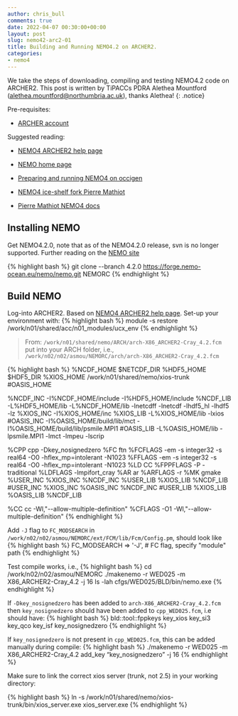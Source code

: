 ```yaml
---
author: chris_bull
comments: true
date: 2022-04-07 00:30:00+00:00
layout: post
slug: nemo42-arc2-01
title: Building and Running NEMO4.2 on ARCHER2.
categories:
- nemo4
---
```

<!---
note the author is *not* chris_bull but Alethea Mountford!! 
-->

We take the steps of downloading, compiling and testing NEMO4.2 code on ARCHER2. This post is written by TiPACCs PDRA Alethea Mountford (alethea.mountford@northumbria.ac.uk), thanks Alethea!
{: .notice}

Pre-requisites:

* [ARCHER account](http://www.archer.ac.uk/access/)

Suggested reading:

* [NEMO4 ARCHER2 help page](https://docs.archer2.ac.uk/research-software/nemo/nemo/)

* [NEMO home page](https://forge.nemo-ocean.eu/nemo/nemo) 

* [Preparing and running NEMO4 on occigen](https://nicojourdain.github.io/students_dir/students_nemo4_occigen/) 

* [NEMO4 ice-shelf fork Pierre Mathiot](https://github.com/pmathiot/NEMOCFG)

* [Pierre Mathiot NEMO4 docs](https://pmathiot.github.io/NEMOCFG/docs/build/html/simu_eORCA025.html#summary)

## Installing NEMO

Get NEMO4.2.0, note that as of the NEMO4.2.0 release, svn is no longer supported. Further reading on the [NEMO site](https://sites.nemo-ocean.io/user-guide/install.html#download-and-install-the-nemo-code) 

{% highlight bash %}
git clone --branch 4.2.0 https://forge.nemo-ocean.eu/nemo/nemo.git NEMORC
{% endhighlight %}

## Build NEMO
Log-into ARCHER2. Based on [NEMO4 ARCHER2 help page](https://docs.archer2.ac.uk/research-software/nemo/nemo/). Set-up your environment with:
{% highlight bash %}
module -s restore /work/n01/shared/acc/n01_modules/ucx_env
{% endhighlight %}

> From: `/work/n01/shared/nemo/ARCH/arch-X86_ARCHER2-Cray_4.2.fcm`
put into your ARCH folder, i.e., `/work/n02/n02/asmou/NEMORC/arch/arch-X86_ARCHER2-Cray_4.2.fcm`

{% highlight bash %}
%NCDF_HOME           $NETCDF_DIR
%HDF5_HOME           $HDF5_DIR
%XIOS_HOME           /work/n01/shared/nemo/xios-trunk
#OASIS_HOME          

%NCDF_INC            -I%NCDF_HOME/include -I%HDF5_HOME/include
%NCDF_LIB            -L%HDF5_HOME/lib -L%NCDF_HOME/lib -lnetcdff -lnetcdf -lhdf5_hl -lhdf5 -lz
%XIOS_INC            -I%XIOS_HOME/inc
%XIOS_LIB            -L%XIOS_HOME/lib -lxios
#OASIS_INC           -I%OASIS_HOME/build/lib/mct -I%OASIS_HOME/build/lib/psmile.MPI1
#OASIS_LIB           -L%OASIS_HOME/lib -lpsmile.MPI1 -lmct -lmpeu -lscrip

%CPP                 cpp -Dkey_nosignedzero
%FC                  ftn
%FCFLAGS             -em -s integer32 -s real64 -O0 -hflex_mp=intolerant -N1023
%FFLAGS              -em -s integer32 -s real64 -O0 -hflex_mp=intolerant -N1023
%LD                  CC
%FPPFLAGS            -P -traditional
%LDFLAGS             -lmpifort_cray
%AR                  ar
%ARFLAGS             -r
%MK                  gmake
%USER_INC            %XIOS_INC %NCDF_INC
%USER_LIB            %XIOS_LIB %NCDF_LIB
#USER_INC            %XIOS_INC %OASIS_INC %NCDF_INC
#USER_LIB            %XIOS_LIB %OASIS_LIB %NCDF_LIB

%CC                  cc -Wl,"--allow-multiple-definition"
%CFLAGS              -O1 -Wl,"--allow-multiple-definition"
{% endhighlight %}

Add `-J` flag to `FC_MODSEARCH` in `/work/n02/n02/asmou/NEMORC/ext/FCM/lib/Fcm/Config.pm`, should look like
{% highlight bash %}
FC_MODSEARCH => '-J',                # FC flag, specify "module" path
{% endhighlight %}


Test compile works, i.e., 
{% highlight bash %}
cd /work/n02/n02/asmou/NEMORC
./makenemo -r WED025 -m X86_ARCHER2-Cray_4.2 -j 16
ls -lah cfgs/WED025/BLD/bin/nemo.exe
{% endhighlight %}

If `-Dkey_nosignedzero` has been added to `arch-X86_ARCHER2-Cray_4.2.fcm` then `key_nosignedzero` should have been added to `cpp_WED025.fcm`, i.e should have:
{% highlight bash %}
bld::tool::fppkeys key_xios key_si3 key_qco key_isf key_nosignedzero
{% endhighlight %}

If `key_nosignedzero` is not present in `cpp_WED025.fcm`, this can be added manually during compile:
{% highlight bash %}
./makenemo -r WED025 -m X86_ARCHER2-Cray_4.2 add_key “key_nosignedzero” -j 16
{% endhighlight %}


Make sure to link the correct xios server (trunk, not 2.5) in your working directory:

{% highlight bash %}
ln -s /work/n01/shared/nemo/xios-trunk/bin/xios_server.exe xios_server.exe
{% endhighlight %}
